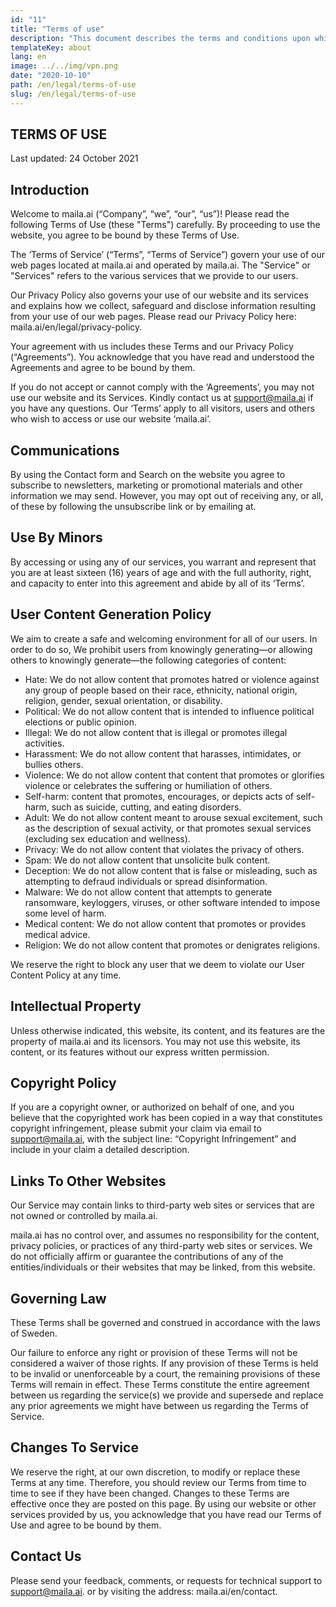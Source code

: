```yaml
---
id: "11"
title: "Terms of use"
description: "This document describes the terms and conditions upon which CopyTools offers you. By using our Service, you must agree to these terms and conditions."
templateKey: about
lang: en
image: ../../img/vpn.png
date: "2020-10-10"
path: /en/legal/terms-of-use
slug: /en/legal/terms-of-use
---
```



## TERMS OF USE

Last updated: 24 October 2021

## Introduction

Welcome to maila.ai (“Company”, “we”, “our”, “us”)! Please read the following Terms of Use (these "Terms") carefully. By proceeding to use the website, you agree to be bound by these Terms of Use.

The ‘Terms of Service’ (“Terms”, “Terms of Service”) govern your use of our web pages located at maila.ai and operated by maila.ai. The "Service" or "Services" refers to the various services that we provide to our users.

Our Privacy Policy also governs your use of our website and its services and explains how we collect, safeguard and disclose information resulting from your use of our web pages. Please read our Privacy Policy here: maila.ai/en/legal/privacy-policy.

Your agreement with us includes these Terms and our Privacy Policy (“Agreements”). You acknowledge that you have read and understood the Agreements and agree to be bound by them.

If you do not accept or cannot comply with the ‘Agreements’, you may not use our website and its Services. Kindly contact us at support@maila.ai if you have any questions. Our ‘Terms’ apply to all visitors, users and others who wish to access or use our website ‘maila.ai’.

## Communications

By using the Contact form and Search on the website you agree to subscribe to newsletters, marketing or promotional materials and other information we may send. However, you may opt out of receiving any, or all, of these by following the unsubscribe link or by emailing at.

## Use By Minors

By accessing or using any of our services, you warrant and represent that you are at least sixteen (16) years of age and with the full authority, right, and capacity to enter into this agreement and abide by all of its ‘Terms’.

## User Content Generation Policy

We aim to create a safe and welcoming environment for all of our users. In order to do so, We prohibit users from knowingly generating—or allowing others to knowingly generate—the following categories of content:

- Hate: We do not allow content that promotes hatred or violence against any group of people based on their race, ethnicity, national origin, religion, gender, sexual orientation, or disability.
- Political: We do not allow content that is intended to influence political elections or public opinion.
- Illegal: We do not allow content that is illegal or promotes illegal activities.
- Harassment: We do not allow content that harasses, intimidates, or bullies others.
- Violence: We do not allow content that content that promotes or glorifies violence or celebrates the suffering or humiliation of others.
- Self-harm: content that promotes, encourages, or depicts acts of self-harm, such as suicide, cutting, and eating disorders.
- Adult: We do not allow content meant to arouse sexual excitement, such as the description of sexual activity, or that promotes sexual services (excluding sex education and wellness).
- Privacy: We do not allow content that violates the privacy of others.
- Spam: We do not allow content that unsolicite bulk content.
- Deception: We do not allow content that is false or misleading, such as attempting to defraud individuals or spread disinformation.
- Malware: We do not allow content that attempts to generate ransomware, keyloggers, viruses, or other software intended to impose some level of harm.
- Medical content: We do not allow content that promotes or provides medical advice.
- Religion: We do not allow content that promotes or denigrates religions.

We reserve the right to block any user that we deem to violate our User Content Policy at any time.

## Intellectual Property

Unless otherwise indicated, this website, its content, and its features are the property of maila.ai and its licensors. You may not use this website, its content, or its features without our express written permission.

## Copyright Policy

If you are a copyright owner, or authorized on behalf of one, and you believe that the copyrighted work has been copied in a way that constitutes copyright infringement, please submit your claim via email to support@maila.ai, with the subject line: “Copyright Infringement” and include in your claim a detailed description.

## Links To Other Websites

Our Service may contain links to third-party web sites or services that are not owned or controlled by maila.ai.

maila.ai has no control over, and assumes no responsibility for the content, privacy policies, or practices of any third-party web sites or services. We do not officially affirm or guarantee the contributions of any of the entities/individuals or their websites that may be linked, from this website.

## Governing Law

These Terms shall be governed and construed in accordance with the laws of Sweden.

Our failure to enforce any right or provision of these Terms will not be considered a waiver of those rights. If any provision of these Terms is held to be invalid or unenforceable by a court, the remaining provisions of these Terms will remain in effect. These Terms constitute the entire agreement between us regarding the service(s) we provide and supersede and replace any prior agreements we might have between us regarding the Terms of Service.

## Changes To Service

We reserve the right, at our own discretion, to modify or replace these Terms at any time. Therefore, you should review our Terms from time to time to see if they have been changed. Changes to these Terms are effective once they are posted on this page. By using our website or other services provided by us, you acknowledge that you have read our Terms of Use and agree to be bound by them.

## Contact Us

Please send your feedback, comments, or requests for technical support to support@maila.ai. or by visiting the address: maila.ai/en/contact.
